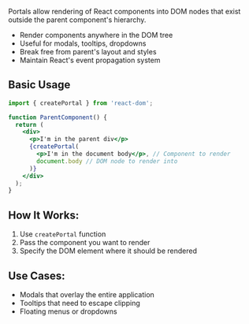 Portals allow rendering of React components into DOM nodes that exist outside the parent component's hierarchy.

- Render components anywhere in the DOM tree
- Useful for modals, tooltips, dropdowns
- Break free from parent's layout and styles
- Maintain React's event propagation system

## Basic Usage

```jsx
import { createPortal } from 'react-dom';

function ParentComponent() {
  return (
    <div>
      <p>I'm in the parent div</p>
      {createPortal(
        <p>I'm in the document body</p>, // Component to render
        document.body // DOM node to render into
      )}
    </div>
  );
}
```

## How It Works:

1. Use `createPortal` function
2. Pass the component you want to render
3. Specify the DOM element where it should be rendered

## Use Cases:

- Modals that overlay the entire application
- Tooltips that need to escape clipping
- Floating menus or dropdowns
